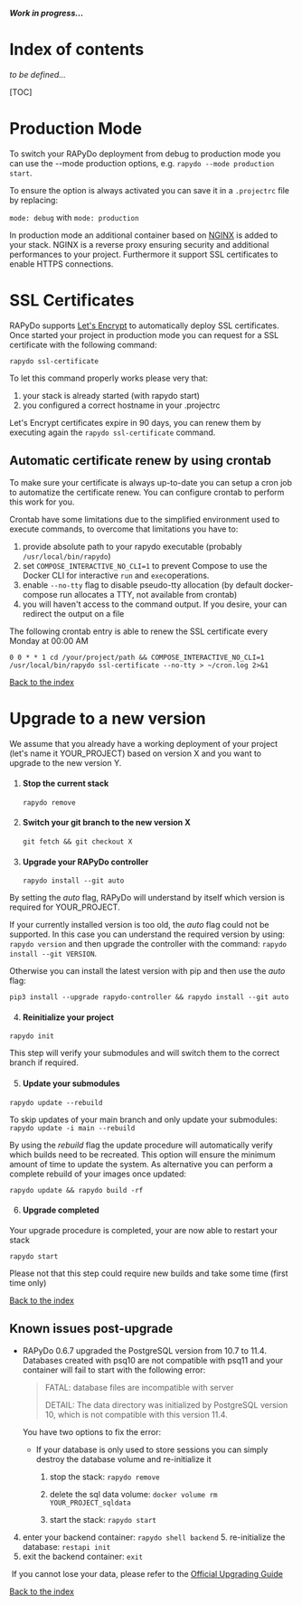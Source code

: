 ***Work in progress...***

# Index of contents

*to be defined...*

[TOC]

# Production Mode

To switch your RAPyDo deployment from debug to production mode you can use the --mode production options, e.g. `rapydo --mode production start`.

To ensure the option is always activated you can save it in a `.projectrc` file by replacing:

`mode: debug` with `mode: production`

In production mode an additional container based on [NGINX](https://www.nginx.com/) is added to your stack. NGINX is a reverse proxy ensuring security and additional performances to your project. Furthermore it support SSL certificates to enable HTTPS connections.

# SSL Certificates

RAPyDo supports [Let's Encrypt](https://letsencrypt.org/) to automatically deploy SSL certificates. Once started your project in production mode you can request for a SSL certificate with the following command:

```
rapydo ssl-certificate
```

To let this command properly works please very that:

1. your stack is already started (with rapydo start)
2. you configured a correct hostname in your .projectrc

Let's Encrypt certificates expire in 90 days, you can renew them by executing again the `rapydo ssl-certificate` command.

## Automatic certificate renew by using crontab

To make sure your certificate is always up-to-date you can setup a cron job to automatize the certificate renew. You can configure crontab to perform this work for you.

Crontab have some limitations due to the simplified environment used to execute commands, to overcome that limitations you have to:

1. provide absolute path to your rapydo executable (probably `/usr/local/bin/rapydo`)
2. set `COMPOSE_INTERACTIVE_NO_CLI=1` to prevent Compose to use the Docker CLI for interactive `run` and `exec`operations.
3. enable `--no-tty` flag to disable pseudo-tty allocation (by default docker-compose run                         allocates a TTY, not available from crontab)
4. you will haven't access to the command output. If you desire, your can redirect the output on a file

The following crontab entry is able to renew the SSL certificate every Monday at 00:00 AM

```
0 0 * * 1 cd /your/project/path && COMPOSE_INTERACTIVE_NO_CLI=1 /usr/local/bin/rapydo ssl-certificate --no-tty > ~/cron.log 2>&1 
```

[Back to the index](#index-of-contents)



# Upgrade to a new version

We assume that you already have a working deployment of your project (let's name it YOUR_PROJECT) based on version X and you want to upgrade to the new version Y.

1. #### Stop the current stack

   `rapydo remove`

   

2. #### Switch your git branch to the new version X

   `git fetch && git checkout X`

   

3. #### Upgrade your RAPyDo controller

   `rapydo install --git auto`

By setting the *auto* flag,  RAPyDo will understand by itself which version is required for YOUR_PROJECT.

If your currently installed version is too old, the *auto* flag could not be supported. In this case you can understand the required version by using: `rapydo version` and then upgrade the controller with the command: `rapydo install --git VERSION`.

Otherwise you can install the latest version with pip and then use the *auto* flag:

`pip3 install --upgrade rapydo-controller && rapydo install --git auto`



4. #### Reinitialize your project

`rapydo init`

This step will verify your submodules and will switch them to the correct branch if required.



5. #### Update your submodules

`rapydo update --rebuild`

To skip updates of your main branch and only update your submodules: `rapydo update -i main --rebuild`

By using the *rebuild* flag the update procedure will automatically verify which builds need to be recreated. This option will ensure the minimum amount of time to update the system. As alternative you can perform a complete rebuild of your images once updated:

`rapydo update && rapydo build -rf`



6. #### Upgrade completed

Your upgrade procedure is completed, your are now able to restart your stack

`rapydo start`

Please not that this step could require new builds and take some time (first time only)

[Back to the index](#index-of-contents)

## Known issues post-upgrade

- RAPyDo 0.6.7 upgraded the PostgreSQL version from 10.7 to 11.4. Databases created with psq10 are not compatible with psq11 and your container will fail to start with the following error:

  > FATAL:  database files are incompatible with server
  >
  > DETAIL:  The data directory was initialized by PostgreSQL version 10, which is not compatible with this version 11.4.

  You have two options to fix the error:

  - If your database is only used to store sessions you can simply destroy the database volume and re-initialize it

    1. stop the stack:  `rapydo remove`

    2. delete the sql data volume: `docker volume rm YOUR_PROJECT_sqldata`

    3. start the stack: `rapydo start`
4. enter your backend container: `rapydo shell backend`
    5. re-initialize the database: `restapi init`
  6. exit the backend container: `exit`


​    If you cannot lose your data, please refer to the [Official Upgrading Guide](https://www.postgresql.org/docs/11/upgrading.html)

[Back to the index](#index-of-contents)